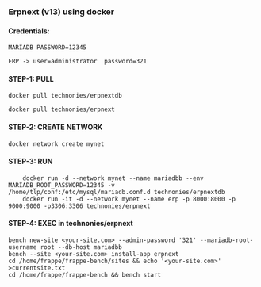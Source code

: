 
### Erpnext (v13) using docker

#### Credentials:    
		
	MARIADB PASSWORD=12345 

	ERP -> user=administrator  password=321


#### STEP-1: PULL 

	docker pull technonies/erpnextdb

	docker pull technonies/erpnext


#### STEP-2: CREATE NETWORK
		
	docker network create mynet

#### STEP-3: RUN

        docker run -d --network mynet --name mariadbb --env MARIADB_ROOT_PASSWORD=12345 -v /home/tlp/conf:/etc/mysql/mariadb.conf.d technonies/erpnextdb 
        docker run -it -d --network mynet --name erp -p 8000:8000 -p 9000:9000 -p3306:3306 technonies/erpnext

#### STEP-4: EXEC in technonies/erpnext 
        
	bench new-site <your-site.com> --admin-password '321' --mariadb-root-username root --db-host mariadbb 
	bench --site <your-site.com> install-app erpnext 
	cd /home/frappe/frappe-bench/sites && echo '<your-site.com>' >currentsite.txt 
	cd /home/frappe/frappe-bench && bench start
